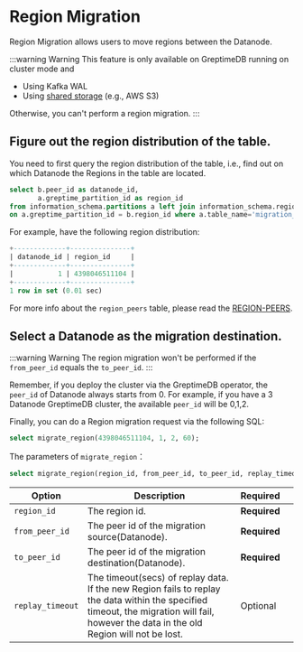 # Region Migration

Region Migration allows users to move regions between the Datanode.

:::warning Warning
This feature is only available on GreptimeDB running on cluster mode and 
- Using Kafka WAL
- Using [shared storage](/user-guide/operations/configuration.md#storage-options) (e.g., AWS S3)

Otherwise, you can't perform a region migration.
:::


## Figure out the region distribution of the table.
You need to first query the region distribution of the table, i.e., find out on which Datanode the Regions in the table are located.

```sql
select b.peer_id as datanode_id,
       a.greptime_partition_id as region_id
from information_schema.partitions a left join information_schema.region_peers b
on a.greptime_partition_id = b.region_id where a.table_name='migration_target' order by datanode_id asc;
```

For example, have the following region distribution:

```sql
+-------------+---------------+
| datanode_id | region_id     |
+-------------+---------------+
|           1 | 4398046511104 |
+-------------+---------------+
1 row in set (0.01 sec)
```


For more info about the `region_peers` table, please read the [REGION-PEERS](/reference/sql/information-schema/region-peers.md).

## Select a Datanode as the migration destination.
:::warning Warning
The region migration won't be performed if the `from_peer_id` equals the `to_peer_id`.
:::

Remember, if you deploy the cluster via the GreptimeDB operator, the `peer_id` of Datanode always starts from 0. For example, if you have a 3 Datanode GreptimeDB cluster, the available `peer_id` will be 0,1,2.

Finally, you can do a Region migration request via the following SQL:

```sql
select migrate_region(4398046511104, 1, 2, 60);
```

The parameters of `migrate_region`：

```sql
select migrate_region(region_id, from_peer_id, to_peer_id, replay_timeout);
```

| Option           | Description                                                                                                                                                                               | Required     |     |
| ---------------- | ----------------------------------------------------------------------------------------------------------------------------------------------------------------------------------------- | ------------ | --- |
| `region_id`      | The region id.                                                                                                                                                                            | **Required** |     |
| `from_peer_id`   | The peer id of the migration source(Datanode).                                                                                                                                            | **Required** |     |
| `to_peer_id`     | The peer id of the migration destination(Datanode).                                                                                                                                       | **Required** |     |
| `replay_timeout` | The timeout(secs) of replay data. If the new Region fails to replay the data within the specified timeout,  the migration will fail, however the data in the old Region will not be lost. | Optional     |     |
